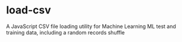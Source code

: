 # load-csv
A JavaScript CSV file loading utility for Machine Learning ML test and training data, including a random records shuffle
